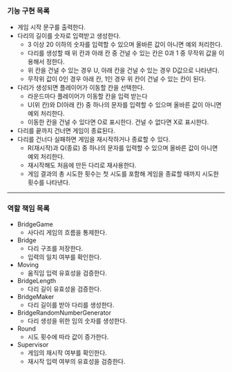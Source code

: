 ### 기능 구현 목록

- 게임 시작 문구를 출력한다.
- 다리의 길이를 숫자로 입력받고 생성한다.
    - 3 이상 20 이하의 숫자를 입력할 수 있으며 올바른 값이 아니면 예외 처리한다.
    - 다리를 생성할 때 위 칸과 아래 칸 중 건널 수 있는 칸은 0과 1 중 무작위 값을 이용해서 정한다.
    - 위 칸을 건널 수 있는 경우 U, 아래 칸을 건널 수 있는 경우 D값으로 나타낸다.
    - 무작위 값이 0인 경우 아래 칸, 1인 경우 위 칸이 건널 수 있는 칸이 된다.
- 다리가 생성되면 플레이어가 이동할 칸을 선택한다.
    - 라운드마다 플레이어가 이동할 칸을 입력 받는다
    - U(위 칸)와 D(아래 칸) 중 하나의 문자를 입력할 수 있으며 올바른 값이 아니면 예외 처리한다.
    - 이동한 칸을 건널 수 있다면 O로 표시한다. 건널 수 없다면 X로 표시한다.
- 다리를 끝까지 건너면 게임이 종료된다.
- 다리를 건너다 실패하면 게임을 재시작하거나 종료할 수 있다.
    - R(재시작)과 Q(종료) 중 하나의 문자를 입력할 수 있으며 올바른 값이 아니면 예외 처리한다.
    - 재시작해도 처음에 만든 다리로 재사용한다.
    - 게임 결과의 총 시도한 횟수는 첫 시도를 포함해 게임을 종료할 때까지 시도한 횟수를 나타낸다.

*** 

### 역할 책임 목록

- BridgeGame
    - 사다리 게임의 흐름을 통제한다.
- Bridge
    - 다리 구조를 저장한다.
    - 입력의 일치 여부를 확인한다.
- Moving
    - 움직임 입력 유효성을 검증한다.
- BridgeLength
    - 다리 길이 유효성을 검증한다.
- BridgeMaker
    - 다리 길이를 받아 다리를 생성한다.
- BridgeRandomNumberGenerator
    - 다리 생성을 위한 임의 숫자를 생성한다.
- Round
    - 시도 횟수에 따라 값이 증가한다.
- Supervisor
    - 게임의 재시작 여부를 확인한다.
    - 재시작 입력 여부의 유효성을 검증한다.